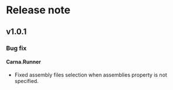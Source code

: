 # Release note

## v1.0.1

### Bug fix

#### Carna.Runner
- Fixed assembly files selection when assemblies property is not specified.
